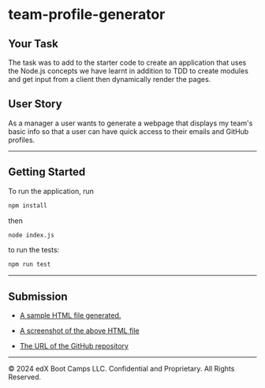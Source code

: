 # team-profile-generator
## Your Task

The task was to add to the starter code to create an application that uses the Node.js concepts we have learnt in addition to TDD to create modules and get input from a client then dynamically render the pages.

## User Story

As a manager a user wants to generate a webpage that displays my team's basic info so that a user can have quick access to their emails and GitHub profiles.

---

## Getting Started

To run the application, run 

```bash
npm install
```
then

```bash
node index.js
```

to run the tests:
```bash
npm run test
```

---

## Submission


* [A sample HTML file generated.](./output/team.html)

* [A screenshot of the above HTML file](./assets/team-profile-generator-screenshot.png)

* [The URL of the GitHub repository](https://github.com/Gloal/team-profile-generator)

---
© 2024 edX Boot Camps LLC. Confidential and Proprietary. All Rights Reserved.
